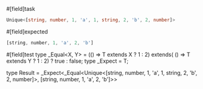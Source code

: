 #[field]task
```ts
Unique<[string, number, 1, 'a', 1, string, 2, 'b', 2, number]>
```

#[field]expected
```ts
[string, number, 1, 'a', 2, 'b']
```

#[field]test
type _Equal<X, Y> = (<T>() => T extends X ? 1 : 2) extends(
    <T>() => T extends Y ? 1 : 2) ? true : false;
type _Expect<T extends true> = T;

type Result = _Expect<_Equal<Unique<[string, number, 1, 'a', 1, string, 2, 'b', 2, number]>, [string, number, 1, 'a', 2, 'b']>>